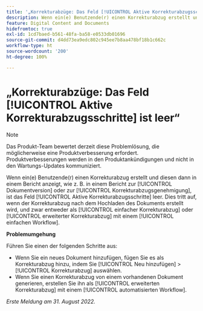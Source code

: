 ```yaml
---
title: '„Korrekturabzüge: Das Feld [!UICONTROL Aktive Korrekturabzugsschritte] ist leer“'
description: Wenn ein(e) Benutzende(r) einen Korrekturabzug erstellt und diesen dann in einem Bericht anzeigt, wie z. B. in einem Bericht zur [!UICONTROL Dokumentversion] oder zur [!UICONTROL Korrekturabzugsgenehmigung], ist das Feld [!UICONTROL Aktive Korrekturabzugsschritte] leer. Dies tritt auf, wenn der Korrekturabzug nach dem Hochladen des Dokuments erstellt wird, und zwar entweder als [!UICONTROL einfacher Korrekturabzug] oder [!UICONTROL erweiterter Korrekturabzug] mit einem [!UICONTROL einfachen Workflow].
feature: Digital Content and Documents
hidefromtoc: true
exl-id: 1cd7baed-b561-48fa-ba58-e0533db01696
source-git-commit: d4dd73ea9edc802c945ee7b8aa478bf18b1c662c
workflow-type: ht
source-wordcount: '200'
ht-degree: 100%

---
```


# „Korrekturabzüge: Das Feld [!UICONTROL Aktive Korrekturabzugsschritte] ist leer“

<!--Requested article. This Known Issue is on the TOC for both Workfront and Workfront Proof.-->

>[!NOTE]
>
>Das Produkt-Team bewertet derzeit diese Problemlösung, die möglicherweise eine Produktverbesserung erfordert. Produktverbesserungen werden in den Produktankündigungen und nicht in den Wartungs-Updates kommuniziert.

Wenn ein(e) Benutzende(r) einen Korrekturabzug erstellt und diesen dann in einem Bericht anzeigt, wie z. B. in einem Bericht zur [!UICONTROL Dokumentversion] oder zur [!UICONTROL Korrekturabzugsgenehmigung], ist das Feld [!UICONTROL Aktive Korrekturabzugsschritte] leer. Dies tritt auf, wenn der Korrekturabzug nach dem Hochladen des Dokuments erstellt wird, und zwar entweder als [!UICONTROL einfacher Korrekturabzug] oder [!UICONTROL erweiterter Korrekturabzug] mit einem [!UICONTROL einfachen Workflow].

**Problemumgehung**

Führen Sie einen der folgenden Schritte aus:

* Wenn Sie ein neues Dokument hinzufügen, fügen Sie es als Korrekturabzug hinzu, indem Sie [!UICONTROL Neu hinzufügen] > [!UICONTROL Korrekturabzug] auswählen.
* Wenn Sie einen Korrekturabzug von einem vorhandenen Dokument generieren, erstellen Sie ihn als [!UICONTROL erweiterten Korrekturabzug] mit einem [!UICONTROL automatisierten Workflow].

_Erste Meldung am 31. August 2022._

